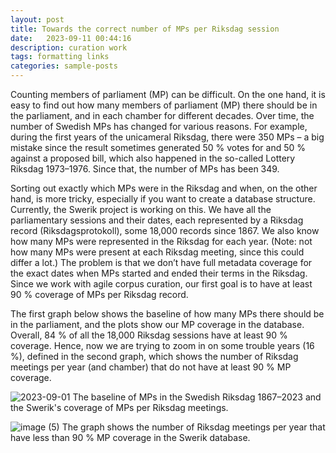 ```yaml
---
layout: post
title: Towards the correct number of MPs per Riksdag session
date:   2023-09-11 00:44:16
description: curation work 
tags: formatting links
categories: sample-posts
---
```


Counting members of parliament (MP) can be difficult. On the one hand, it is easy to find out how many members of parliament (MP) there should be in the parliament, and in each chamber for different decades. Over time, the number of Swedish MPs has changed for various reasons. For example, during the first years of the unicameral Riksdag, there were 350 MPs – a big mistake since the result sometimes generated 50 % votes for and 50 % against a proposed bill, which also happened in the so-called Lottery Riksdag 1973–1976. Since that, the number of MPs has been 349. 

Sorting out exactly which MPs were in the Riksdag and when, on the other hand, is more tricky, especially if you want to create a database structure. Currently, the Swerik project is working on this. We have all the parliamentary sessions and their dates, each represented by a Riksdag record (Riksdagsprotokoll), some 18,000 records since 1867. We also know how many MPs were represented in the Riksdag for each year. (Note: not how many MPs were present at each Riksdag meeting, since this could differ a lot.) The problem is that we don’t have full metadata coverage for the exact dates when MPs started and ended their terms in the Riksdag. Since we work with agile corpus curation, our first goal is to have at least 90 % coverage of MPs per Riksdag record.

The first graph below shows the baseline of how many MPs there should be in the parliament, and the plots show our MP coverage in the database. Overall, 84 % of all the 18,000 Riksdag sessions have at least 90 % coverage. Hence, now we are trying to zoom in on some trouble years (16 %), defined in the second graph, which shows the number of Riksdag meetings per year (and chamber) that do not have at least 90 % MP coverage.


![2023-09-01](https://github.com/swerik-project/swerik-project.github.io/assets/15212990/1b3f9bca-c116-4eee-9288-ba1044f5298e)
The baseline of MPs in the Swedish Riksdag 1867–2023 and the Swerik's coverage of MPs per Riksdag meetings.

![image (5)](https://github.com/swerik-project/swerik-project.github.io/assets/15212990/0fc3e386-5e33-4d3e-9ab8-596b7d64de47)
The graph shows the number of Riksdag meetings per year that have less than 90 % MP coverage in the Swerik database.
